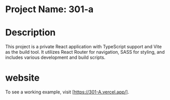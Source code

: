 # Project Name: 301-a

# Description

This project is a private React application with TypeScript support and Vite as the build tool. It utilizes React Router for navigation, SASS for styling, and includes various development and build scripts.

# website

To see a working example, visit [https://301-A.vercel.app/].
